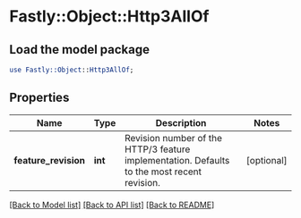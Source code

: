 # Fastly::Object::Http3AllOf

## Load the model package
```perl
use Fastly::Object::Http3AllOf;
```

## Properties
Name | Type | Description | Notes
------------ | ------------- | ------------- | -------------
**feature_revision** | **int** | Revision number of the HTTP/3 feature implementation. Defaults to the most recent revision. | [optional] 

[[Back to Model list]](../README.md#documentation-for-models) [[Back to API list]](../README.md#documentation-for-api-endpoints) [[Back to README]](../README.md)


